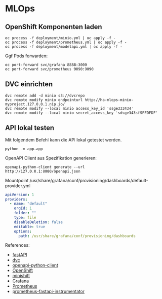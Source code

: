 # MLOps

## OpenShift Komponenten laden
```
oc process -f deployment/minio.yml | oc apply -f -
oc process -f deployment/prometheus.yml | oc apply -f -
oc process -f deployment/modelapi.yml | oc apply -f -
```

Ggf Pods forwarden:
```
oc port-forward svc/grafana 8888:3000
oc port-forward svc/prometheus 9090:9090
```


## DVC einrichten

```
dvc remote add -d minio s3://dvcrepo
dvc remote modify minio endpointurl http://ha-mlops-minio-myproject.127.0.0.1.nip.io/ 
dvc remote modify --local minio access_key_id 'ssge333434'
dvc remote modify --local minio secret_access_key 'sdsge343sfSFFDFDF'
```


## API lokal testen

Mit folgendem Befehl kann die API lokal getestet werden.

```
python -m app.app
```

OpenAPI Client aus Spezifikation generieren:
```
openapi-python-client generate --url http://127.0.0.1:8080/openapi.json
```


Mountpoint /usr/share/grafana/conf/provisioning/dashboards/default-provider.yml

```yaml
apiVersion: 1
providers:
  - name: "default"
    orgId: 1
    folder: ""
    type: file
    disableDeletion: false
    editable: true
    options:
      path: /usr/share/grafana/conf/provisioning/dashboards
```

References:
* [fastAPI](https://fastapi.tiangolo.com/)
* [dvc](https://dvc.org/)
* [openapi-python-client](https://github.com/openapi-generators/openapi-python-client)
* [OpenShift](https://www.openshift.com/)
* [minishift](https://docs.okd.io/3.11/minishift/getting-started/index.html)
* [Grafana](https://grafana.com/)
* [Prometheus](https://prometheus.io/)
* [prometheus-fastapi-instrumentator](https://github.com/trallnag/prometheus-fastapi-instrumentator)
